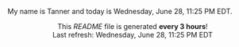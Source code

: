 My name is Tanner and today is Wednesday, June 28, 11:25 PM EDT.

<p align="center">This <i>README</i> file is generated <b>every 3 hours</b>!</br>Last refresh: Wednesday, June 28, 11:25 PM EDT<br /></p>
